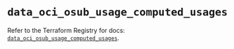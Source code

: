 # `data_oci_osub_usage_computed_usages`

Refer to the Terraform Registry for docs: [`data_oci_osub_usage_computed_usages`](https://registry.terraform.io/providers/hashicorp/oci/7.19.0/docs/data-sources/osub_usage_computed_usages).

